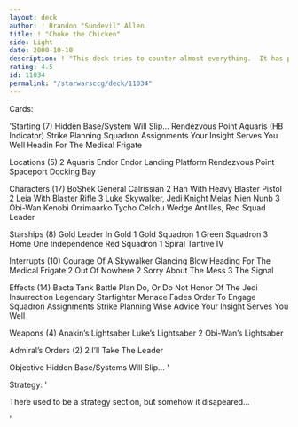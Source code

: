 ```yaml
---
layout: deck
author: ! Brandon "Sundevil" Allen
title: ! "Choke the Chicken"
side: Light
date: 2000-10-10
description: ! "This deck tries to counter almost everything.  It has power in the sky and on the ground, while using Aquaris to get the generation going."
rating: 4.5
id: 11034
permalink: "/starwarsccg/deck/11034"
---
```

Cards: 

'Starting (7)
       Hidden Base/System Will Slip...
       Rendezvous Point
       Aquaris (HB Indicator)
       Strike Planning
       Squadron Assignments
       Your Insight Serves You Well
       Headin For The Medical Frigate

Locations (5)
     2 Aquaris
       Endor
       Endor Landing Platform
       Rendezvous Point
       Spaceport Docking Bay

Characters (17)
       BoShek
       General Calrissian
     2 Han With Heavy Blaster Pistol
     2 Leia With Blaster Rifle
     3 Luke Skywalker, Jedi Knight
       Melas
       Nien Nunb
     3 Obi-Wan Kenobi
       Orrimaarko
       Tycho Celchu
       Wedge Antilles, Red Squad Leader

Starships (8)
       Gold Leader In Gold 1
       Gold Squadron 1
       Green Squadron 3
       Home One
       Independence
       Red Squadron 1
       Spiral
       Tantive IV

Interrupts (10)
       Courage Of A Skywalker
       Glancing Blow
       Heading For The Medical Frigate
     2 Out Of Nowhere
     2 Sorry About The Mess
     3 The Signal

Effects (14)
       Bacta Tank
       Battle Plan
       Do, Or Do Not
       Honor Of The Jedi
       Insurrection
       Legendary Starfighter
       Menace Fades
       Order To Engage
       Squadron Assignments
       Strike Planning
       Wise Advice
       Your Insight Serves You Well

Weapons (4)
       Anakin’s Lightsaber
       Luke’s Lightsaber
     2 Obi-Wan’s Lightsaber

Admiral’s Orders (2)
       2 I’ll Take The Leader

Objective
       Hidden Base/Systems Will Slip... '

Strategy: '

There used to be a strategy section, but somehow it disapeared...


'
